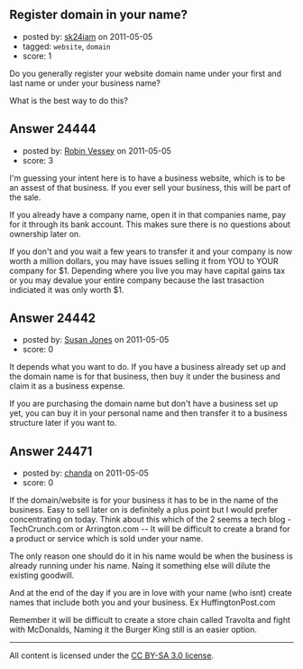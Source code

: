 ## Register domain in your name?

- posted by: [sk24iam](https://stackexchange.com/users/-1/4660-sk24iam) on 2011-05-05
- tagged: `website`, `domain`
- score: 1

Do you generally register your website domain name under your first and last name or under your business name?

What is the best way to do this?


## Answer 24444

- posted by: [Robin Vessey](https://stackexchange.com/users/-1/984-robin-vessey) on 2011-05-05
- score: 3

I'm guessing your intent here is to have a business website, which is to be an assest of that business. If you ever sell your business, this will be part of the sale.

If you already have a company name, open it in that companies name, pay for it through its bank account. This makes sure there is no questions about ownership later on.

If you don't and you wait a few years to transfer it and your company is now worth a million dollars, you may have issues selling it from YOU to YOUR company for $1. Depending where you live you may have capital gains tax or you may devalue your entire company because the last trasaction indiciated it was only worth $1.


 


## Answer 24442

- posted by: [Susan Jones](https://stackexchange.com/users/-1/2737-susan-jones) on 2011-05-05
- score: 0

It depends what you want to do. If you have a business already set up and the domain name is for that business, then buy it under the business and claim it as a business expense. 

If you are purchasing the domain name but don't have a business set up yet, you can buy it in your personal name and then transfer it to a business structure later if you want to.


## Answer 24471

- posted by: [chanda](https://stackexchange.com/users/-1/10185-chanda) on 2011-05-05
- score: 0

If the domain/website is for your business it has to be in the name of the business. Easy to sell later on is definitely a plus point but I would prefer concentrating on today. Think about this which of the 2 seems a tech blog - TechCrunch.com or Arrington.com -- It will be difficult to create a brand for a product or service which is sold under your name.

The only reason one should do it in his name would be when the business is already running under his name. Naing it something else will dilute the existing goodwill.

And at the end of the day if you are in love with your name (who isnt) create names that include both you and your business. Ex HuffingtonPost.com

Remember it will be difficult to create a store chain called Travolta and fight with McDonalds, Naming it the Burger King still is an easier option.



---

All content is licensed under the [CC BY-SA 3.0 license](https://creativecommons.org/licenses/by-sa/3.0/).
